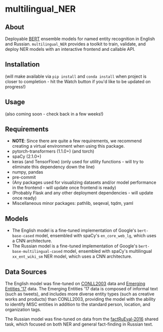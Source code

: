 # multilingual_NER

## About
Deployable [BERT](https://github.com/google-research/bert) ensemble models for named entity recognition in English and Russian. `multilingual_NER` provides a toolkit to train, validate, and deploy NER models with an interactive frontend and callable API.

## Installation
(will make available via `pip install` and `conda install` when project is closer to completion - hit the Watch button if you'd like to be updated on progress!)

## Usage
(also coming soon - check back in a few weeks!)

## Requirements
- **NOTE**: Since there are quite a few requirements, we recommend creating a virtual environment when using this package.
- pytorch-transformers (1.1.0+) (and torch)
- spaCy (2.1.0+)
- keras (and TensorFlow) (only used for utility functions - will try to eliminate this dependency down the line)
- numpy, pandas
- pre-commit
- (Any packages used for visualizing datasets and/or model performance in the frontend - will update once frontend is ready)
- (Probably Flask and any other deployment dependencies - will update once ready)
- Miscellaneous minor packages: pathlib, seqeval, tqdm, yaml

## Models
- The English model is a fine-tuned implementation of Google's `bert-base-cased` model, ensembled with spaCy's `en_core_web_lg`, which uses a CNN architecture.
- The Russian model is a fine-tuned implementation of Google's `bert-base-multilingual-cased` model, ensembled with spaCy's multilingual `xx_ent_wiki_sm` NER model, which uses a CNN architecture.

## Data Sources
The English model was fine-tuned on [CONLL2003](http://aclweb.org/anthology/W03-0419) data and [Emerging Entities '17](https://noisy-text.github.io/2017/emerging-rare-entities.html) data. The Emerging Entities '17 data is composed of informal text (such as tweets), and includes more diverse entity types (such as creative works and products) than CONLL2003, providing the model with the ability to identify MISC entities in addition to the standard person, location, and organization tags.

The Russian model was fine-tuned on data from the [factRuEval-2016](https://github.com/dialogue-evaluation/factRuEval-2016/) shared task, which focused on both NER and general fact-finding in Russian text.
